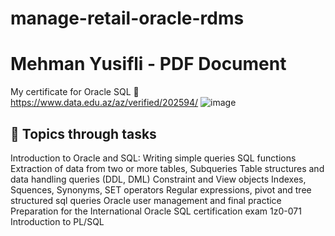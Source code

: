 # manage-retail-oracle-rdms


# Mehman Yusifli - PDF Document
My certificate for Oracle SQL
🔗 https://www.data.edu.az/az/verified/202594/
![image](https://github.com/user-attachments/assets/233d421d-c144-4cf1-bdf1-fff7b25eb850)

## 📂 Topics through tasks 
Introduction to Oracle and SQL: Writing simple queries
SQL functions
Extraction of data from two or more tables, Subqueries
Table structures and data handling queries (DDL, DML)
Constraint and View objects
Indexes, Squences, Synonyms, SET operators
Regular expressions, pivot and tree structured sql queries
Oracle user management and final practice
Preparation for the International Oracle SQL certification exam 1z0-071
Introduction to PL/SQL
